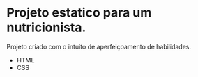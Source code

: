# Projeto estatico para um nutricionista.

Projeto criado com o intuito de aperfeiçoamento de habilidades.
 - HTML
 - CSS